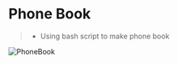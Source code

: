 # Phone Book 
>- Using bash script to make phone book 


![PhoneBook](https://user-images.githubusercontent.com/115734048/215368447-4482418c-3d43-4612-9ea8-b876123630e4.gif)
